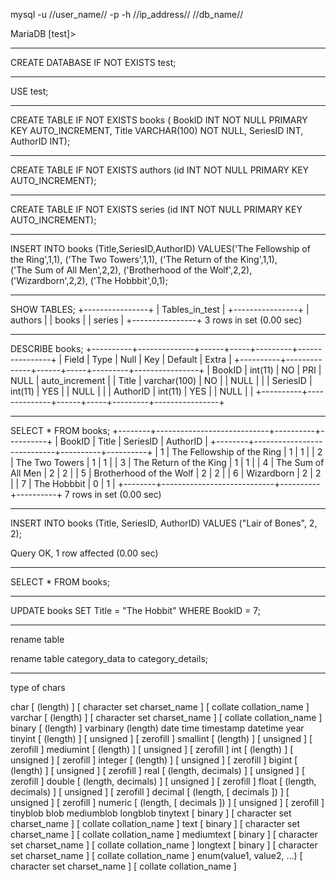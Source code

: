mysql -u //user_name// -p -h //ip_address// //db_name//

MariaDB [test]> 

----------------------------------------------------------------------------------
CREATE DATABASE IF NOT EXISTS test;

----------------------------------------------------------------------------------
USE test;

----------------------------------------------------------------------------------
CREATE TABLE IF NOT EXISTS books (
  BookID INT NOT NULL PRIMARY KEY AUTO_INCREMENT, 
  Title VARCHAR(100) NOT NULL, 
  SeriesID INT, AuthorID INT);
  
----------------------------------------------------------------------------------
CREATE TABLE IF NOT EXISTS authors 
(id INT NOT NULL PRIMARY KEY AUTO_INCREMENT);

----------------------------------------------------------------------------------
CREATE TABLE IF NOT EXISTS series 
(id INT NOT NULL PRIMARY KEY AUTO_INCREMENT);

----------------------------------------------------------------------------------
INSERT INTO books (Title,SeriesID,AuthorID) 
VALUES('The Fellowship of the Ring',1,1), 
      ('The Two Towers',1,1), ('The Return of the King',1,1),  
      ('The Sum of All Men',2,2), ('Brotherhood of the Wolf',2,2), 
      ('Wizardborn',2,2), ('The Hobbbit',0,1);

----------------------------------------------------------------------------------
SHOW TABLES;
+----------------+
| Tables_in_test |
+----------------+
| authors        |
| books          |
| series         |
+----------------+
3 rows in set (0.00 sec)

----------------------------------------------------------------------------------
DESCRIBE books;
+----------+--------------+------+-----+---------+----------------+
| Field    | Type         | Null | Key | Default | Extra          |
+----------+--------------+------+-----+---------+----------------+
| BookID   | int(11)      | NO   | PRI | NULL    | auto_increment |
| Title    | varchar(100) | NO   |     | NULL    |                |
| SeriesID | int(11)      | YES  |     | NULL    |                |
| AuthorID | int(11)      | YES  |     | NULL    |                |
+----------+--------------+------+-----+---------+----------------+

----------------------------------------------------------------------------------
SELECT * FROM books;
+--------+----------------------------+----------+----------+
| BookID | Title                      | SeriesID | AuthorID |
+--------+----------------------------+----------+----------+
|      1 | The Fellowship of the Ring |        1 |        1 |
|      2 | The Two Towers             |        1 |        1 |
|      3 | The Return of the King     |        1 |        1 |
|      4 | The Sum of All Men         |        2 |        2 |
|      5 | Brotherhood of the Wolf    |        2 |        2 |
|      6 | Wizardborn                 |        2 |        2 |
|      7 | The Hobbbit                |        0 |        1 |
+--------+----------------------------+----------+----------+
7 rows in set (0.00 sec)

----------------------------------------------------------------------------------
INSERT INTO books (Title, SeriesID, AuthorID)
VALUES ("Lair of Bones", 2, 2);

Query OK, 1 row affected (0.00 sec)

----------------------------------------------------------------------------------
SELECT * FROM books;

----------------------------------------------------------------------------------
UPDATE books 
SET Title = "The Hobbit" 
WHERE BookID = 7;

----------------------------------------------------------------------------------
rename table 

rename table category_data to category_details;

----------------------------------------------------------------------------------
type of chars 

char [ (length) ] [ character set charset_name ] [ collate collation_name ]
varchar [ (length) ] [ character set charset_name ] [ collate collation_name ]
binary [ (length) ]
varbinary (length)
date
time
timestamp
datetime
year
tinyint [ (length) ] [ unsigned ] [ zerofill ]
smallint [ (length) ] [ unsigned ] [ zerofill ]
mediumint [ (length) ] [ unsigned ] [ zerofill ]
int [ (length) ] [ unsigned ] [ zerofill ]
integer [ (length) ] [ unsigned ] [ zerofill ]
bigint [ (length) ] [ unsigned ] [ zerofill ]
real [ (length, decimals) ] [ unsigned ] [ zerofill ]
double [ (length, decimals) ] [ unsigned ] [ zerofill ]
float [ (length, decimals) ] [ unsigned ] [ zerofill ]
decimal [ (length, [ decimals ]) ] [ unsigned ] [ zerofill ]
numeric [ (length, [ decimals ]) ] [ unsigned ] [ zerofill ]
tinyblob
blob
mediumblob
longblob
tinytext [ binary ] [ character set charset_name ] [ collate collation_name ]
text [ binary ] [ character set charset_name ] [ collate collation_name ]
mediumtext [ binary ] [ character set charset_name ] [ collate collation_name ]
longtext [ binary ] [ character set charset_name ] [ collate collation_name ]
enum(value1, value2, ...) [ character set charset_name ] [ collate collation_name ]
